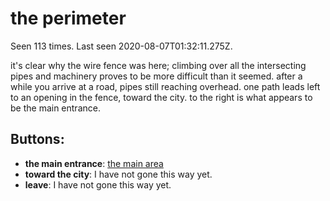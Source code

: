 # the perimeter

Seen 113 times. Last seen 2020-08-07T01:32:11.275Z.

it's clear why the wire fence was here; climbing over all the intersecting pipes and machinery proves to be more difficult than it seemed. after a while you arrive at a road, pipes still reaching overhead. one path leads left to an opening in the fence, toward the city. to the right is what appears to be the main entrance.

## Buttons:

- **the main entrance**: [the main area](the-main-area-Nat5qsg.md)
- **toward the city**: I have not gone this way yet.
- **leave**: I have not gone this way yet.